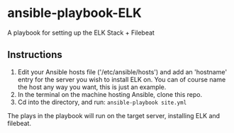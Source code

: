 # ansible-playbook-ELK
A playbook for setting up the ELK Stack + Filebeat

## Instructions
 
 1. Edit your Ansible hosts file ('/etc/ansible/hosts') and add an 'hostname' entry for the server you wish to install ELK on. You can of course name the host any way you want, this is just an example. 
 2. In the terminal on the machine hosting Ansible, clone this repo.
 3. Cd into the directory, and run:
 `ansible-playbook site.yml`
 
 The plays in the playbook will run on the target server, installing ELK and filebeat. 
 
[site.yml]: https://github.com/DanielBerman/ansible-elk-playbook/blob/master/site.yml
